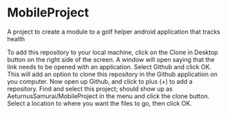 # MobileProject
A project to create a module to a golf helper android application that tracks health

To add this repository to your local machine, click on the Clone in Desktop button on the right side of the screen.
A window will open saying that the link needs to be opened with an application. Select  Github and click OK.
This will add an option to clone this repository in the Github application on you computer. 
Now open up Github, and click to plus (+) to add a repository. Find and select this project; should show up as AeturnusSamurai/MobileProject
in the menu and click the clone button. Select a location to where you want the files to go, then click OK.